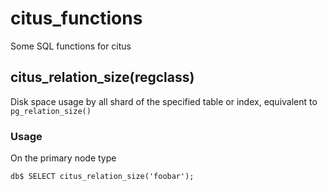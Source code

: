 # citus_functions
Some SQL functions for citus


## citus_relation_size(regclass)

Disk space usage by all shard of the specified table or index,
equivalent to `pg_relation_size()`

### Usage

On the primary node type

`db$ SELECT citus_relation_size('foobar');`
